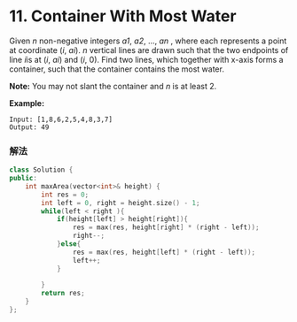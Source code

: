 # 11. Container With Most Water
Given *n* non-negative integers *a1*, *a2*, ..., *an* , where each represents a point at coordinate (*i*, *ai*). *n* vertical lines are drawn such that the two endpoints of line *i*is at (*i*, *ai*) and (*i*, 0). Find two lines, which together with x-axis forms a container, such that the container contains the most water.

**Note:** You may not slant the container and *n* is at least 2.

**Example:**

```
Input: [1,8,6,2,5,4,8,3,7]
Output: 49
```

### 解法

```C++
class Solution {
public:
    int maxArea(vector<int>& height) {
        int res = 0;
        int left = 0, right = height.size() - 1;
        while(left < right ){
            if(height[left] > height[right]){
                res = max(res, height[right] * (right - left));
                right--;
            }else{
                res = max(res, height[left] * (right - left));
                left++;
            }
            
        }
        return res;
    }
};
```


